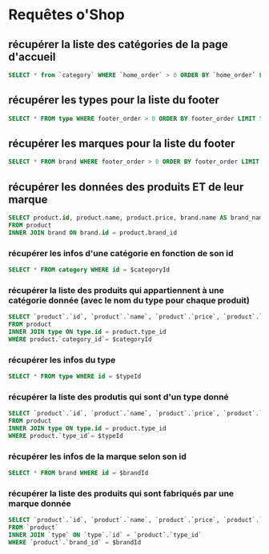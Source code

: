 # Requêtes o'Shop

## récupérer la liste des catégories de la page d'accueil

```sql
SELECT * from `category` WHERE `home_order` > 0 ORDER BY `home_order` LIMIT 5
```

## récupérer les types pour la liste du footer

```sql
SELECT * FROM type WHERE footer_order > 0 ORDER BY footer_order LIMIT 5
```

## récupérer les marques pour la liste du footer

```sql
SELECT * FROM brand WHERE footer_order > 0 ORDER BY footer_order LIMIT 5
```

## récupérer les données des produits ET de leur marque

```sql
SELECT product.id, product.name, product.price, brand.name AS brand_name
FROM product
INNER JOIN brand ON brand.id = product.brand_id
```

### récupérer les infos d'une catégorie en fonction de son id

```sql
SELECT * FROM category WHERE id = $categoryId 
```

### récupérer la liste des produits qui appartiennent à une catégorie donnée (avec le nom du type pour chaque produit)

```sql
SELECT `product`.`id`, `product`.`name`, `product`.`price`, `product`.`picture`, `type`.`name` AS type_name
FROM product
INNER JOIN type ON type.id = product.type_id
WHERE product.`category_id`= $categoryId
```

### récupérer les infos du type

```sql
SELECT * FROM type WHERE id = $typeId
```

### récupérer la liste des produtis qui sont d'un type donné

```sql
SELECT `product`.`id`, `product`.`name`, `product`.`price`, `product`.`picture`, `type`.`name` AS type_name
FROM product
INNER JOIN type ON type.id = product.type_id
WHERE product.`type_id`= $typeId
```

### récupérer les infos de la marque selon son id

```sql
SELECT * FROM brand WHERE id = $brandId
```

### récupérer la liste des produits qui sont fabriqués par une marque donnée

```sql
SELECT `product`.`id`, `product`.`name`, `product`.`price`, `product`.`picture`, `type`.`name` AS type_name
FROM `product`
INNER JOIN `type` ON `type`.`id` = `product`.`type_id`
WHERE `product`.`brand_id` = $brandId
```